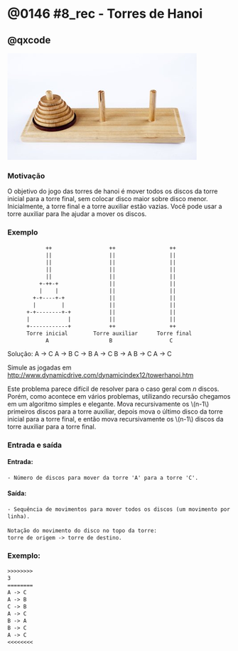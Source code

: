 # @0146 #8_rec - Torres de Hanoi
## @qxcode

![](capa.jpg)

### Motivação

O objetivo do jogo das torres de hanoi é mover todos os discos da torre inicial para a torre final, sem colocar disco maior sobre disco menor. Inicialmente, a torre final e a torre auxiliar estão vazias. Você pode usar a torre auxiliar para lhe ajudar a mover os discos.

### Exemplo

                ++                  ++                 ++
                ||                  ||                 ||
                ||                  ||                 ||
                ||                  ||                 ||
                ||                  ||                 ||
              +-++-+                ||                 ||
              |    |                ||                 ||
            +-+----+-+              ||                 ||
            |        |              ||                 ||
          +-+--------+-+            ||                 ||
          |            |            ||                 ||
          +------------+            ++                 ++
          Torre inicial        Torre auxiliar      Torre final
                A                   B                  C

Solução:
A -> C
A -> B
C -> B
A -> C
B -> A
B -> C
A -> C

Simule as jogadas em
http://www.dynamicdrive.com/dynamicindex12/towerhanoi.htm

Este problema parece difícil de resolver para o caso geral com _n_ discos. Porém, como acontece em vários problemas, utilizando recursão chegamos em um algoritmo simples e elegante. Mova recursivamente os \\(n-1\\) primeiros discos para a torre auxiliar, depois mova o último disco da torre inicial para a torre final, e então mova recursivamente os \\(n-1\\) discos da torre auxiliar para a torre final.


### Entrada e saída

#### Entrada:
    - Número de discos para mover da torre 'A' para a torre 'C'.

#### Saída:
    - Sequência de movimentos para mover todos os discos (um movimento por linha).

    Notação do movimento do disco no topo da torre: 
    torre de origem -> torre de destino.

### Exemplo:

```
>>>>>>>>
3
========
A -> C
A -> B
C -> B
A -> C
B -> A
B -> C
A -> C
<<<<<<<<
```

<!---
>>>>>>>> 01
5
========
A -> C
A -> B
C -> B
A -> C
B -> A
B -> C
A -> C
A -> B
C -> B
C -> A
B -> A
C -> B
A -> C
A -> B
C -> B
A -> C
B -> A
B -> C
A -> C
B -> A
C -> B
C -> A
B -> A
B -> C
A -> C
A -> B
C -> B
A -> C
B -> A
B -> C
A -> C
<<<<<<<<
--->
